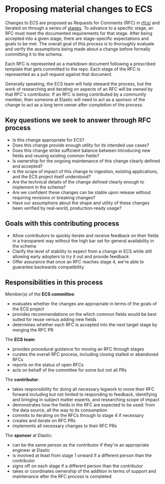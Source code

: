 # Proposing material changes to ECS

Changes to ECS are proposed as Requests for Comments (RFC) in [rfcs/](./rfcs/) and iterated on through a series of [stages](https://elastic.github.io/ecs/stages.html). To advance to a specific stage, an RFC must meet the documented requirements for that stage. After being accepted into a given stage, there are stage-specific expectations and goals to be met. The overall goal of this process is to thoroughly evaluate and verify the assumptions being made about a change before formally committing it to the schema.

Each RFC is represented as a markdown document following a prescribed template that gets committed to the repo. Each stage of the RFC is represented as a pull request against that document.

Generally speaking, the ECS team will help steward the process, but the work of researching and iterating on aspects of an RFC will be owned by that RFC's contributor. If an RFC is being contributed by a community member, then someone at Elastic will need to act as a sponsor of the change to act as a long term owner after completion of the process.

## Key questions we seek to answer through RFC process

* Is this change appropriate for ECS?
* Does this change provide enough utility for its intended use cases?
* Does this change strike sufficient balance between introducing new fields and reusing existing common fields?
* Is ownership for the ongoing maintenance of this change clearly defined and accepted?
* Is the scope of impact of this change to ingestion, existing applications, and the ECS project itself understood?
* Are the technical details of the change defined clearly enough to implement in the schema?
* Are we confident these changes can be stable upon release without requiring revisions or breaking changes?
* Have our assumptions about the shape and utility of these changes been verified by real-world, production-ready usage?

## Goals with this contributing process

* Allow contributors to quickly iterate and receive feedback on their fields in a transparent way without the high bar set for general availability in the schema
* Clarify the level of stability to expect from a change in ECS while still allowing early adopters to try it out and provide feedback
* Offer assurance that once an RFC reaches stage 4, we're able to guarantee backwards compatibility

## Responsibilities in this process

Member(s) of the **ECS committee**:
* evaluates whether the changes are appropriate in terms of the goals of the ECS project
* provides recommendations on the which common fields would be best suited for reuse versus adding new fields
* determines whether each RFC is accepted into the next target stage by merging the RFC PR

The **ECS team**:
* provides procedural guidance for moving an RFC through stages
* curates the overall RFC process, including closing stalled or abandoned RFCs
* reports on the status of open RFCs
* acts on behalf of the committee for some but not all PRs

The **contributor**:
* takes responsibility for doing all necessary legwork to move their RFC forward including but not limited to responding to feedback, identifying and bringing in subject matter experts, and researching scope of impact
* demonstrates how the fields in the RFC are expected to be used: from the data source, all the way to its consumption
* commits to iterating on the RFCs through to stage 4 if necessary
* creates and iterate on RFC PRs
* implements all necessary changes to their RFC PRs

The **sponsor** at Elastic:
* can be the same person as the contributor if they're an appropriate engineer at Elastic
* is involved at least from stage 1 onward if a different person than the contributor
* signs off on each stage if a different person than the contributor
* takes or coordinates ownership of the addition in terms of support and maintenance after the RFC process is completed
